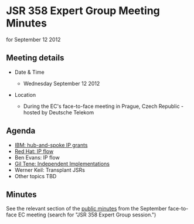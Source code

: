# JSR 358 Expert Group Meeting Minutes  
for September 12 2012

## Meeting details

*   Date & Time
    *   Wednesday September 12 2012

*   Location
    *   During the EC's face-to-face meeting in Prague, Czech Republic - hosted by Deutsche Telekom

## Agenda

*   [IBM: hub-and-spoke IP grants](http://jcp.org/aboutJava/communityprocess/ec-public/materials/2012-09-1112/Hub-and-Spoke-Alternative.pdf)
*   [Red Hat: IP flow](http://jcp.org/aboutJava/communityprocess/ec-public/materials/2012-09-1112/RedHat-JCPECIPFlow.pdf)
*   Ben Evans: IP flow
*   [Gil Tene: Independent Implementations](http://jcp.org/aboutJava/communityprocess/ec-public/materials/2012-09-1112/JCP_Sep2012_IndependentImplementation.pdf)
*   Werner Keil: Transplant JSRs
*   Other topics TBD

## **Minutes**

See the relevant section of the [public minutes](http://jcp.org/aboutJava/communityprocess/ec-public/materials/2012-09-1112/September-2012-public-minutes.md) from the September face-to-face EC meeting (search for "JSR 358 Expert Group session.")